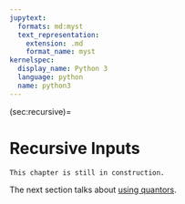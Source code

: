```yaml
---
jupytext:
  formats: md:myst
  text_representation:
    extension: .md
    format_name: myst
kernelspec:
  display_name: Python 3
  language: python
  name: python3
---
```


(sec:recursive)=
# Recursive Inputs

```{error}
This chapter is still in construction.
```


The next section talks about [using quantors](sec:quantors).